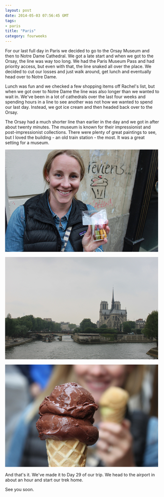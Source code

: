 ```yaml
---
layout: post
date: 2014-05-03 07:56:45 GMT
tags:
- paris
title: "Paris"
category: fourweeks
---
```

<p>For our last full day in Paris we decided to go to the Orsay Museum and then to Notre Dame Cathedral. We got a late start and when we got to the Orsay, the line was way too long. We had the Paris Museum Pass and had priority access, but even with that, the line snaked all over the place. We decided to cut our losses and just walk around, get lunch and eventually head over to Notre Dame.</p>
<p>Lunch was fun and we checked a few shopping items off Rachel's list, but when we got over to Notre Dame the line was also longer than we wanted to wait in. We've been in a lot of cathedrals over the last four weeks and spending hours in a line to see another was not how we wanted to spend our last day. Instead, we got ice cream and then headed back over to the Orsay.</p>
<p>The Orsay had a much shorter line than earlier in the day and we got in after about twenty minutes. The museum is known for their impressionist and post-impressionist collections. There were plenty of great paintings to see, but I loved the building - an old train station - the most. It was a great setting for a museum.</p>
<p><img src="/images/cfc56e811128e9bb99499aae2ddd2554b955573f4705e7018a68c8f5bba1c0d4.jpg" /></p>
<p><img src="/images/2b06e3b12761c5d439f5385346f03a3061616a77a9ceb0de5d91d90766f5003a.jpg" /></p>
<p><img src="/images/d1bb67c9937bd2cd8efea0ceb512626a8d04d6d3c931f34813c33e851c84d94a.jpg" /></p>
<p></p>
<p>And that's it. We've made it to Day 29 of our trip. We head to the airport in about an hour and start our trek home.&nbsp;</p>
<p>See you soon.</p>
